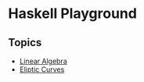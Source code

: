 # Haskell Playground

## Topics
- [Linear Algebra](linear-algebra)
- [Eliptic Curves](eliptic-curves)
